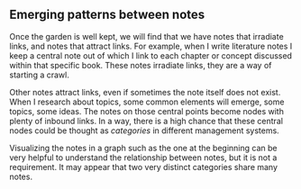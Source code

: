 ## Emerging patterns between notes
Once the garden is well kept, we will find that we have notes that irradiate links, and notes that attract links. For example, when I write literature notes I keep a central note out of which I link to each chapter or concept discussed within that specific book. These notes irradiate links, they are a way of starting a crawl. 

Other notes attract links, even if sometimes the note itself does not exist. When I research about topics, some common elements will emerge, some topics, some ideas. The notes on those central points become nodes with plenty of inbound links. In a way, there is a high chance that these central nodes could be thought as *categories* in different management systems. 

Visualizing the notes in a graph such as the one at the beginning can be very helpful to understand the relationship between notes, but it is not a requirement. It may appear that two very distinct categories share many notes. 
